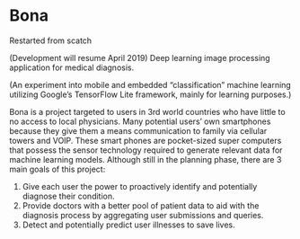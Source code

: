 # Bona
Restarted from scatch

(Development will resume April 2019)
Deep learning image processing application for medical diagnosis.

(An experiment into mobile and embedded “classification” machine learning utilizing Google’s TensorFlow Lite framework, mainly for learning purposes.)

Bona is a project targeted to users in 3rd world countries who have little to no access to local physicians. Many potential users’ own smartphones because they give them a means communication to family via cellular towers and VOIP. These smart phones are pocket-sized super computers that possess the sensor technology required to generate relevant data for machine learning models. Although still in the planning phase, there are 3 main goals of this project:

1.	Give each user the power to proactively identify and potentially diagnose their condition.
2.	Provide doctors with a better pool of patient data to aid with the diagnosis process by aggregating user submissions and queries.
3.	Detect and potentially predict user illnesses to save lives.
